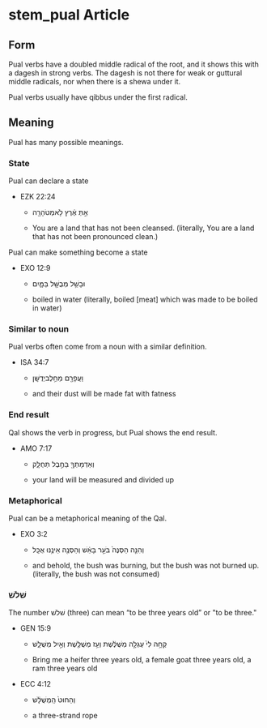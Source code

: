 # stem_pual Article

## Form

Pual verbs have a doubled middle radical of the root, and it shows this with a dagesh in strong verbs. The dagesh is not there for weak or guttural middle radicals, nor when there is a shewa under it.

Pual verbs usually have qibbus under the first radical.

## Meaning 

Pual has many possible meanings.  

### State

Pual can declare a state

* EZK 22:24

    * אַ֣תְּ אֶ֔רֶץ לֹ֥אמְטֹהָרָ֖ה 

    * You are a land that has not been cleansed. (literally, You are a land that has not been pronounced clean.)

Pual can make something become a state

* EXO 12:9

    * וּבָשֵׁ֥ל מְבֻשָּׁ֖ל בַּמָּ֑יִם 

    * boiled in water (literally, boiled [meat] which was made to be boiled in water)

### Similar to noun

Pual verbs often come from a noun with a similar definition.

* ISA 34:7

    * וַעֲפָרָ֖ם מֵחֵ֥לֶביְדֻשָּֽׁן 

    * and their dust will be made fat with fatness 

### End result

Qal shows the verb in progress, but Pual shows the end result.

* AMO 7:17

    * וְאַדְמָתְךָ֖ בַּחֶ֣בֶל תְּחֻלָּ֑ק

    * your land will be measured and divided up

### Metaphorical

Pual can be a metaphorical meaning of the Qal.

* EXO 3:2

    * וְהִנֵּ֤ה הַסְּנֶה֙ בֹּעֵ֣ר בָּאֵ֔שׁ וְהַסְּנֶ֖ה אֵינֶ֥נּוּ אֻכָּֽל

    * and behold, the bush was burning, but the bush was not burned up. (literally, the bush was not consumed)

### שׁלשׁ

The number שׁלשׁ (three) can  mean “to be three years old” or "to be three."

* GEN 15:9

    * קְחָ֥ה לִי֙ עֶגְלָ֣ה מְשֻׁלֶּ֔שֶׁת וְעֵ֥ז מְשֻׁלֶּ֖שֶׁת וְאַ֣יִל מְשֻׁלָּ֑שׁ

    * Bring me a heifer three years old, a female goat three years old, a ram three years old

* ECC 4:12

    * וְהַחוּט֙ הַֽמְשֻׁלָּ֔שׁ

    * a three-strand rope
